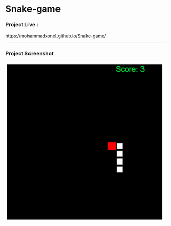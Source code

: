 # Snake-game

### Project Live :
https://mohammadxonel.github.io/Snake-game/

------

### Project Screenshot
![](https://github.com/mohammadxonel/Snake-game/blob/main/Screenshot.png)

